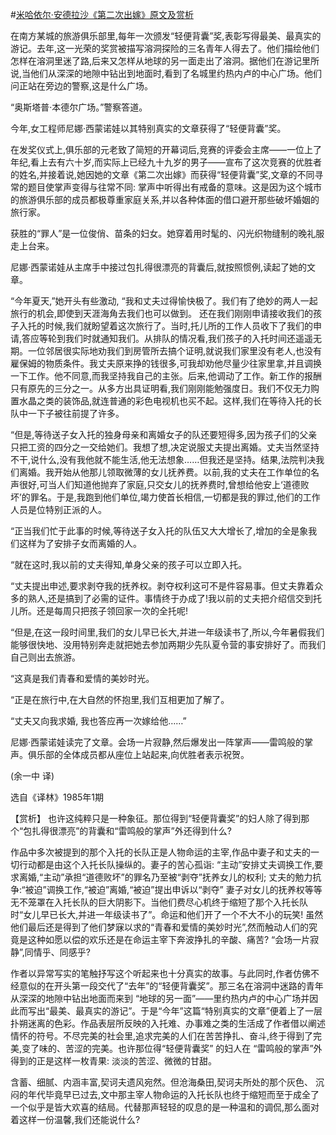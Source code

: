 #[米哈依尔·安德拉沙《第二次出嫁》原文及赏析](https://www.vrrw.net/wx/15583.html)

在南方某城的旅游俱乐部里,每年一次颁发“轻便背囊”奖,表彰写得最美、最真实的游记。去年,这一光荣的奖赏被描写溶洞探险的三名青年人得去了。他们描绘他们怎样在溶洞里迷了路,后来又怎样从地球的另一面走出了溶洞。据他们在游记里所说,当他们从深深的地隙中钻出到地面时,看到了名城里约热内卢的中心广场。他们问正站在旁边的警察,这是什么广场。

“奥斯塔普·本德尔广场。”警察答道。

今年,女工程师尼娜·西蒙诺娃以其特别真实的文章获得了“轻便背囊”奖。

在发奖仪式上,俱乐部的元老致了简短的开幕词后,竞赛的评委会主席——一位上了年纪,看上去有六十岁,而实际上已经九十九岁的男子——宣布了这次竞赛的优胜者的姓名,并接着说,她因她的文章《第二次出嫁》而获得“轻便背囊”奖,文章的不同寻常的题目使掌声变得与往常不同: 掌声中听得出有戒备的意味。这是因为这个城市的旅游俱乐部的成员都极尊重家庭关系,并以各种体面的借口避开那些破坏婚姻的旅行家。

获胜的“罪人”是一位俊俏、苗条的妇女。她穿着用时髦的、闪光织物缝制的晚礼服走上台来。

尼娜·西蒙诺娃从主席手中接过包扎得很漂亮的背囊后,就按照惯例,读起了她的文章。

“今年夏天,”她开头有些激动, “我和丈夫过得愉快极了。我们有了绝妙的两人一起旅行的机会,即使到天涯海角去我们也可以做到。 还在我们刚刚申请接收我们的孩子入托的时候,我们就盼望着这次旅行了。当时,托儿所的工作人员收下了我们的申请,答应等轮到我们时就通知我们。从排队的情况看,我们孩子的入托时间还遥遥无期。一位邻居很实际地劝我们到房管所去搞个证明,就说我们家里没有老人,也没有雇保姆的物质条件。我丈夫原来挣的钱很多,可我却劝他尽量少往家里拿,并且调换一下工作。他不同意,而我坚持我自己的主张。后来,他调动了工作。新工作的报酬只有原先的三分之一。从多方出具证明看,我们刚刚能勉强度日。我们不仅无力购置水晶之类的装饰品,就连普通的彩色电视机也买不起。这样,我们在等待入托的长队中一下子被往前提了许多。

“但是,等待送子女入托的独身母亲和离婚女子的队还要短得多,因为孩子们的父亲只把工资的四分之一交给她们。我想了想,决定说服丈夫提出离婚。丈夫当然坚持不干,说什么,没有我他就不能生活,他无法想象……但我还是坚持。结果,法院判决我们离婚。我开始从他那儿领取微薄的女儿抚养费。以前,我的丈夫在工作单位的名声很好,可当人们知道他抛弃了家庭,只交女儿的抚养费时,曾想给他安上‘道德败坏’的罪名。于是,我跑到他们单位,竭力使首长相信,一切都是我的罪过,他们的工作人员是位特别正派的人。

“正当我们忙于此事的时候,等待送子女入托的队伍又大大增长了,增加的全是象我们这样为了安排子女而离婚的人。

“就在这时,我以前的丈夫得知,单身父亲的孩子可以立即入托。

“丈夫提出申述,要求剥夺我的抚养权。剥夺权利这可不是件容易事。但丈夫靠着众多的熟人,还是搞到了必需的证件。事情终于办成了!我以前的丈夫把介绍信交到托儿所。还是每周只把孩子领回家一次的全托呢!

“但是,在这一段时间里,我们的女儿早已长大,并进一年级读书了,所以,今年暑假我们能够很快地、没用特别奔走就把她去参加两期少先队夏令营的事安排好了。而我们自己则出去旅游。

“这真是我们青春和爱情的美妙时光。

“正是在旅行中,在大自然的怀抱里,我们互相更加了解了。

“丈夫又向我求婚, 我也答应再一次嫁给他……”

尼娜·西蒙诺娃读完了文章。会场一片寂静,然后爆发出一阵掌声——雷鸣般的掌声。俱乐部的全体成员都从座位上站起来,向优胜者表示祝贺。

(余一中 译)

选自《译林》1985年1期



【赏析】 也许这纯粹只是一种象征。那位得到“轻便背囊奖”的妇人除了得到那个“包扎得很漂亮”的背囊和“雷鸣般的掌声”外还得到什么?

作品中多次被提到的那个入托的长队正是人物命运的主宰,作品中妻子和丈夫的一切行动都是由这个入托长队操纵的。妻子的苦心孤诣: “主动”安排丈夫调换工作,要求离婚,“主动”承担“道德败坏”的罪名乃至被“剥夺”抚养女儿的权利; 丈夫的勉力抗争:“被迫”调换工作,“被迫”离婚,“被迫”提出申诉以“剥夺” 妻子对女儿的抚养权等等无不笼罩在入托长队的巨大阴影下。当他们费尽心机终于缩短了那个入托长队时“女儿早已长大,并进一年级读书了”。命运和他们开了一个不大不小的玩笑! 虽然他们最后还是得到了他们梦寐以求的“青春和爱情的美妙时光”,然而触动人们的究竟是这种如愿以偿的欢乐还是在命运主宰下奔波挣扎的辛酸、痛苦? “会场一片寂静”,同情乎、同感乎?

作者以异常写实的笔触抒写这个听起来也十分真实的故事。与此同时,作者仿佛不经意似的在开头第一段交代了“去年”的“轻便背囊奖”。那三名在溶洞中迷路的青年从深深的地隙中钻出地面而来到 “地球的另一面”——里约热内卢的中心广场并因此而写出“最美、最真实的游记”。于是“今年”这篇“特别真实的文章”便着上了一层扑朔迷离的色彩。作品表层所反映的入托难、办事难之类的生活成了作者借以阐述情怀的符号。不尽完美的社会里,追求完美的人们在苦苦挣扎、奋斗,终于得到了完美,变了味的、苦涩的完美。也许那位得“轻便背囊奖” 的妇人在 “雷鸣般的掌声”外得到的正是这样一枚青果: 淡淡的苦涩、微微的甘甜。

含蓄、细腻、内涵丰富,契诃夫遗风宛然。但沧海桑田,契诃夫所处的那个灰色、 沉闷的年代毕竟早已过去,文中那主宰人物命运的入托长队也终于缩短而至于成全了一个似乎是皆大欢喜的结局。代替那声轻轻的叹息的是一种温和的调侃,那么面对着这样一份温馨,我们还能说什么?

